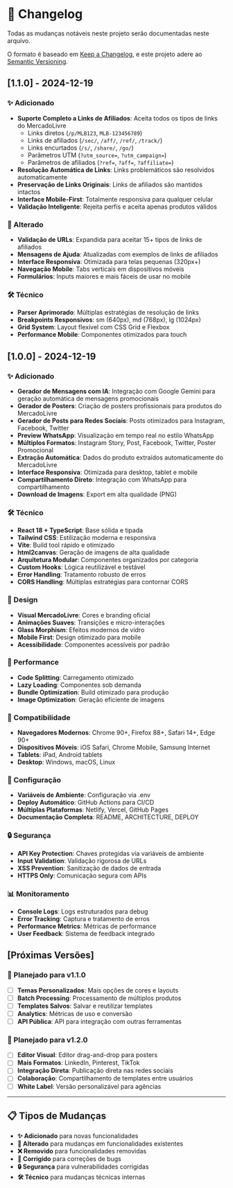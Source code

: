 # 📝 Changelog

Todas as mudanças notáveis neste projeto serão documentadas neste arquivo.

O formato é baseado em [Keep a Changelog](https://keepachangelog.com/pt-BR/1.0.0/),
e este projeto adere ao [Semantic Versioning](https://semver.org/lang/pt-BR/).

## [1.1.0] - 2024-12-19

### ✨ Adicionado
- **Suporte Completo a Links de Afiliados**: Aceita todos os tipos de links do MercadoLivre
  - Links diretos (`/p/MLB123`, `MLB-123456789`)
  - Links de afiliados (`/sec/`, `/aff/`, `/ref/`, `/track/`)
  - Links encurtados (`/s/`, `/share/`, `/go/`)
  - Parâmetros UTM (`?utm_source=`, `?utm_campaign=`)
  - Parâmetros de afiliados (`?ref=`, `?aff=`, `?affiliate=`)
- **Resolução Automática de Links**: Links problemáticos são resolvidos automaticamente
- **Preservação de Links Originais**: Links de afiliados são mantidos intactos
- **Interface Mobile-First**: Totalmente responsiva para qualquer celular
- **Validação Inteligente**: Rejeita perfis e aceita apenas produtos válidos

### 🔄 Alterado
- **Validação de URLs**: Expandida para aceitar 15+ tipos de links de afiliados
- **Mensagens de Ajuda**: Atualizadas com exemplos de links de afiliados
- **Interface Responsiva**: Otimizada para telas pequenas (320px+)
- **Navegação Mobile**: Tabs verticais em dispositivos móveis
- **Formulários**: Inputs maiores e mais fáceis de usar no mobile

### 🛠️ Técnico
- **Parser Aprimorado**: Múltiplas estratégias de resolução de links
- **Breakpoints Responsivos**: sm (640px), md (768px), lg (1024px)
- **Grid System**: Layout flexível com CSS Grid e Flexbox
- **Performance Mobile**: Componentes otimizados para touch

## [1.0.0] - 2024-12-19

### ✨ Adicionado
- **Gerador de Mensagens com IA**: Integração com Google Gemini para geração automática de mensagens promocionais
- **Gerador de Posters**: Criação de posters profissionais para produtos do MercadoLivre
- **Gerador de Posts para Redes Sociais**: Posts otimizados para Instagram, Facebook, Twitter
- **Preview WhatsApp**: Visualização em tempo real no estilo WhatsApp
- **Múltiplos Formatos**: Instagram Story, Post, Facebook, Twitter, Poster Promocional
- **Extração Automática**: Dados do produto extraídos automaticamente do MercadoLivre
- **Interface Responsiva**: Otimizada para desktop, tablet e mobile
- **Compartilhamento Direto**: Integração com WhatsApp para compartilhamento
- **Download de Imagens**: Export em alta qualidade (PNG)

### 🛠️ Técnico
- **React 18 + TypeScript**: Base sólida e tipada
- **Tailwind CSS**: Estilização moderna e responsiva  
- **Vite**: Build tool rápido e otimizado
- **html2canvas**: Geração de imagens de alta qualidade
- **Arquitetura Modular**: Componentes organizados por categoria
- **Custom Hooks**: Lógica reutilizável e testável
- **Error Handling**: Tratamento robusto de erros
- **CORS Handling**: Múltiplas estratégias para contornar CORS

### 🎨 Design
- **Visual MercadoLivre**: Cores e branding oficial
- **Animações Suaves**: Transições e micro-interações
- **Glass Morphism**: Efeitos modernos de vidro
- **Mobile First**: Design otimizado para mobile
- **Acessibilidade**: Componentes acessíveis por padrão

### 🚀 Performance
- **Code Splitting**: Carregamento otimizado
- **Lazy Loading**: Componentes sob demanda
- **Bundle Optimization**: Build otimizado para produção
- **Image Optimization**: Geração eficiente de imagens

### 📱 Compatibilidade
- **Navegadores Modernos**: Chrome 90+, Firefox 88+, Safari 14+, Edge 90+
- **Dispositivos Móveis**: iOS Safari, Chrome Mobile, Samsung Internet
- **Tablets**: iPad, Android tablets
- **Desktop**: Windows, macOS, Linux

### 🔧 Configuração
- **Variáveis de Ambiente**: Configuração via .env
- **Deploy Automático**: GitHub Actions para CI/CD
- **Múltiplas Plataformas**: Netlify, Vercel, GitHub Pages
- **Documentação Completa**: README, ARCHITECTURE, DEPLOY

### 🔒 Segurança
- **API Key Protection**: Chaves protegidas via variáveis de ambiente
- **Input Validation**: Validação rigorosa de URLs
- **XSS Prevention**: Sanitização de dados de entrada
- **HTTPS Only**: Comunicação segura com APIs

### 📊 Monitoramento
- **Console Logs**: Logs estruturados para debug
- **Error Tracking**: Captura e tratamento de erros
- **Performance Metrics**: Métricas de performance
- **User Feedback**: Sistema de feedback integrado

## [Próximas Versões]

### 🔮 Planejado para v1.1.0
- [ ] **Temas Personalizados**: Mais opções de cores e layouts
- [ ] **Batch Processing**: Processamento de múltiplos produtos
- [ ] **Templates Salvos**: Salvar e reutilizar templates
- [ ] **Analytics**: Métricas de uso e conversão
- [ ] **API Pública**: API para integração com outras ferramentas

### 🔮 Planejado para v1.2.0
- [ ] **Editor Visual**: Editor drag-and-drop para posters
- [ ] **Mais Formatos**: LinkedIn, Pinterest, TikTok
- [ ] **Integração Direta**: Publicação direta nas redes sociais
- [ ] **Colaboração**: Compartilhamento de templates entre usuários
- [ ] **White Label**: Versão personalizável para agências

---

## 📋 Tipos de Mudanças
- **✨ Adicionado** para novas funcionalidades
- **🔄 Alterado** para mudanças em funcionalidades existentes  
- **❌ Removido** para funcionalidades removidas
- **🐛 Corrigido** para correções de bugs
- **🔒 Segurança** para vulnerabilidades corrigidas
- **🛠️ Técnico** para mudanças técnicas internas
